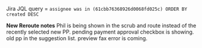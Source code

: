 Jira JQL query = `assignee was in (61cbb76368926d0068fd025c) ORDER BY created DESC`

**New Reroute notes**
Phil is being shown in the scrub and route instead of the recently selected new PP. 
pending payment approval checkbox is showing. 
old pp in the suggestion list.
preview fax error is coming.